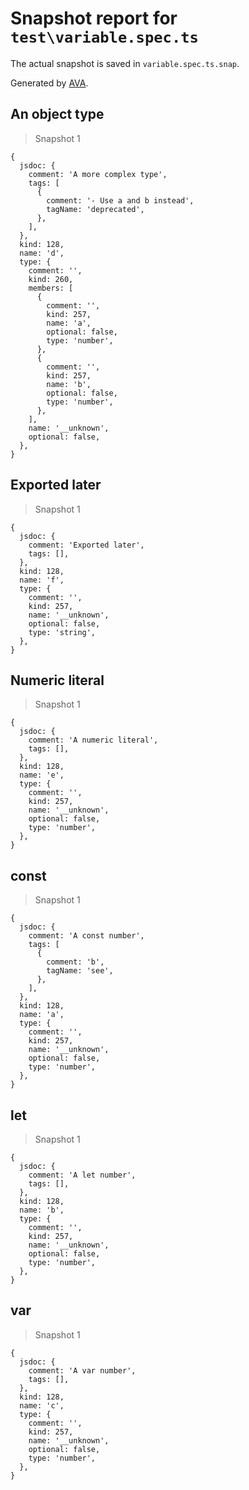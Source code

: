 # Snapshot report for `test\variable.spec.ts`

The actual snapshot is saved in `variable.spec.ts.snap`.

Generated by [AVA](https://ava.li).

## An object type

> Snapshot 1

    {
      jsdoc: {
        comment: 'A more complex type',
        tags: [
          {
            comment: '- Use a and b instead',
            tagName: 'deprecated',
          },
        ],
      },
      kind: 128,
      name: 'd',
      type: {
        comment: '',
        kind: 260,
        members: [
          {
            comment: '',
            kind: 257,
            name: 'a',
            optional: false,
            type: 'number',
          },
          {
            comment: '',
            kind: 257,
            name: 'b',
            optional: false,
            type: 'number',
          },
        ],
        name: '__unknown',
        optional: false,
      },
    }

## Exported later

> Snapshot 1

    {
      jsdoc: {
        comment: 'Exported later',
        tags: [],
      },
      kind: 128,
      name: 'f',
      type: {
        comment: '',
        kind: 257,
        name: '__unknown',
        optional: false,
        type: 'string',
      },
    }

## Numeric literal

> Snapshot 1

    {
      jsdoc: {
        comment: 'A numeric literal',
        tags: [],
      },
      kind: 128,
      name: 'e',
      type: {
        comment: '',
        kind: 257,
        name: '__unknown',
        optional: false,
        type: 'number',
      },
    }

## const

> Snapshot 1

    {
      jsdoc: {
        comment: 'A const number',
        tags: [
          {
            comment: 'b',
            tagName: 'see',
          },
        ],
      },
      kind: 128,
      name: 'a',
      type: {
        comment: '',
        kind: 257,
        name: '__unknown',
        optional: false,
        type: 'number',
      },
    }

## let

> Snapshot 1

    {
      jsdoc: {
        comment: 'A let number',
        tags: [],
      },
      kind: 128,
      name: 'b',
      type: {
        comment: '',
        kind: 257,
        name: '__unknown',
        optional: false,
        type: 'number',
      },
    }

## var

> Snapshot 1

    {
      jsdoc: {
        comment: 'A var number',
        tags: [],
      },
      kind: 128,
      name: 'c',
      type: {
        comment: '',
        kind: 257,
        name: '__unknown',
        optional: false,
        type: 'number',
      },
    }
